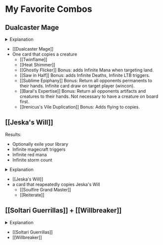 # My Favorite Combos

## Dualcaster Mage

<details> <summary>Explanation</summary>
  
Prerequisites

- At least one creature on the battlefield.
- Dualcaster Mage in hand.
- A spell that can copy [[Dualcaster Mage]].
- Mana available to cast both cards once.

Steps

1. Cast a spell that can copy [[Dualcaster Mage]].
2. Holding priority, cast [[Dualcaster Mage]] by paying 1RR.
3. [[Dualcaster Mage]] enters the battlefield.
4. Using [[Dualcaster Mage]]'s ETB trigger, target the spell from step 1.
5. Resolve the copied spell, targeting and creating a token copy of [[Dualcaster Mage]].
7. Repeat from step 3.

Results

- Infinite creature tokens with haste.
- Infinite ETB.
- Infinite magecraft triggers.
- Infinite storm count.

More: https://edhrec.com/combos/dualcaster-mage
</details>

- [[Dualcaster Mage]]
- One card that copies a creature
  - [[Twinflame]]
  - [[Heat Shimmer]]
  - [[Ghostly Flicker]] Bonus: adds Infinite Mana when targeting land.
  - [[Saw in Half]] Bonus: adds Infinite Deaths, Infinite LTB triggers.
  - [[Sublime Epiphany]] Bonus: Return all opponents permanents to their hands. Infinite card draw on target player (wincon).
  - [[Baral's Expertise]] Bonus: Return all opponents artifacts and creatures to their hands. Not necessary to have a creature on board first.
  - [[Irenicus's Vile Duplication]] Bonus: Adds flying to copies.

## [[Jeska's Will]]

Results:
- Optionally exile your library
- Infinite magecraft triggers
- Infinite red mana
- Infinite storm count

<details> <summary>Explanation</summary>

Prerequisites:
- [[Jeska's Will]] in hand
- [[Soulfire Grand Master]] on the battlefield.
- An opponent has at least eight cards in hand available for infinite mana.

Steps:
1. If applicable, cast or use the ability that will copy Jeska's will.
2. Cast [[Jeska's Will]] by for 2R, targeting a player with at least 7 cards in hand.
3. If applicable, hold priority and cast or use the ability that can copy Jeska's will from the stack.
4. Return [[Jeska's Will]] to your hand.
5. Repeat from step 1
If an opponent has eight or more cards in their hand, this combo nets infinite red mana.
If you control a commander, you may choose both of Jeska's Will's modes to exile your library.

More: https://edh-combos.com/combo/22194/

</details>

- [[Jeska's Will]]
- a card that reapeatedly copies Jeska's Will
  - [[Soulfire Grand Master]]
  - [[Reiterate]]

## [[Soltari Guerrillas]] + [[Willbreaker]]

<details> <summary>Explanation</summary>

Results:
- Gain control of all creatures
- Gain control of all creatures that enter the battlefield under an opponent's control
  
Prerequisites:
- Soltari Guerrillas on the battlefield
- Willbreaker on the battlefield
  
Steps:

1. Activate Soltari Guerrillas targeting any creature an opponent controls
2. Willbreaker triggers, causing you to gain control of that creature for as long as you control Willbreaker
3. Repeat from step 1

</details>

- [[Soltari Guerrillas]]
- [[Willbreaker]]
